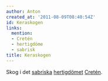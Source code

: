 ```yaml
---
author: Anton
created_at: '2011-08-09T08:40:54Z'
id: Keraskogen
links:
  mention:
  - Cretén
  - hertigdöme
  - sabrisk
title: Keraskogen
---
```


Skog i det [sabriska][] [hertigdömet][] [Cretén].

  [sabriska]: sabrisk
  [hertigdömet]: hertigdöme
  [Cretén]: Cretén
